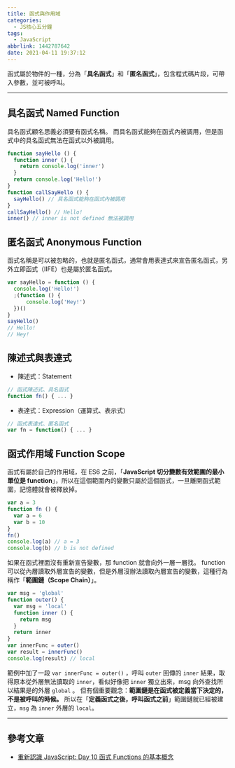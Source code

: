 ```yaml
---
title: 函式與作用域
categories:
  - JS核心五分鐘
tags:
  - JavaScript
abbrlink: 1442787642
date: 2021-04-11 19:37:12
---
```

函式屬於物件的一種，分為「**具名函式**」和「**匿名函式**」，包含程式碼片段，可帶入參數，並可被呼叫。

<!--more-->
-----

## 具名函式 Named Function
具名函式顧名思義必須要有函式名稱。
而具名函式能夠在函式內被調用，但是函式中的具名函式無法在函式以外被調用。
```javascript
function sayHello () {
  function inner () {
    return console.log('inner')
  }  
  return console.log('Hello!')
}
function callSayHello () {
  sayHello() // 具名函式能夠在函式內被調用
}
callSayHello() // Hello!
inner() // inner is not defined 無法被調用
```

## 匿名函式 Anonymous Function
函式名稱是可以被忽略的，也就是匿名函式，通常會用表達式來宣告匿名函式，另外立即函式（IIFE）也是屬於匿名函式。
```javascript
var sayHello = function () {
  console.log('Hello!')
  ;(function () {
      console.log('Hey!')
  })()
}
sayHello()
// Hello!
// Hey!
```

## 陳述式與表達式
* 陳述式：Statement

```javascript
// 函式陳述式、具名函式
function fn() { ... }
```

* 表達式：Expression（運算式、表示式）

```javascript
// 函式表達式、匿名函式
var fn = function() { ... }
```

## 函式作用域 Function Scope
函式有屬於自己的作用域，在 ES6 之前，「**JavaScript 切分變數有效範圍的最小單位是 function**」，所以在這個範圍內的變數只屬於這個函式，一旦離開函式範圍，記憶體就會被釋放掉。
```javascript
var a = 3
function fn () {
  var a = 6
  var b = 10
}
fn()
console.log(a) // a = 3
console.log(b) // b is not defined
```
如果在函式裡面沒有重新宣告變數，那 function 就會向外一層一層找。
function 可以從內層讀取外層宣告的變數，但是外層沒辦法讀取內層宣告的變數，這種行為稱作「**範圍鏈（Scope Chain）**」。
```javascript
var msg = 'global'
function outer() {
  var msg = 'local'
  function inner () {
    return msg
  }
  return inner
}
var innerFunc = outer()
var result = innerFunc()
console.log(result) // local
```
範例中加了一段 `var innerFunc = outer()` ，呼叫 `outer` 回傳的 `inner` 結果，取得原本從外層無法讀取的 `inner`，看似好像把 `inner` 獨立出來，msg 向外查找所以結果是的外層 `global` 。
但有個重要觀念：**範圍鏈是在函式被定義當下決定的，不是被呼叫的時候。**
所以在「**定義函式之後，呼叫函式之前**」範圍鏈就已經被建立，`msg` 為 `inner` 外層的 `local`。

-----

## 參考文章
* [重新認識 JavaScript: Day 10 函式 Functions 的基本概念](https://ithelp.ithome.com.tw/articles/10191549)





